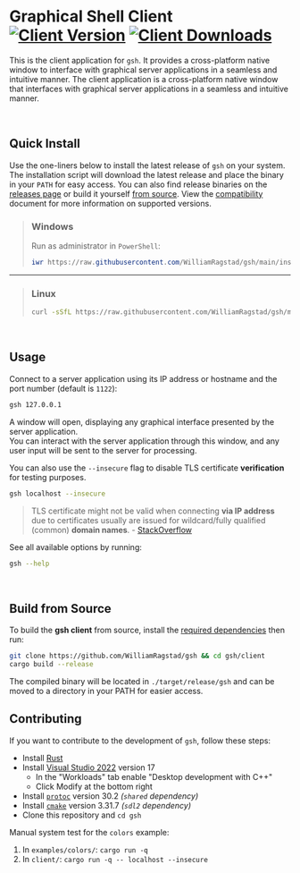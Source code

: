 # Graphical Shell Client&nbsp; <a href="https://github.com/WilliamRagstad/gsh/releases/latest"><img src="https://img.shields.io/github/v/release/WilliamRagstad/gsh?color=%23ff00a0&include_prereleases&label=client&sort=semver&style=flat-square" alt="Client Version"></a> <a href="https://github.com/WilliamRagstad/gsh/releases/latest"><img src="https://img.shields.io/github/downloads/WilliamRagstad/gsh/total?color=6b0&label=client%20dls&style=flat-square" alt="Client Downloads"></a>

This is the client application for `gsh`.
It provides a cross-platform native window to interface with graphical server applications in a seamless and intuitive manner.
The client application is a cross-platform native window that interfaces with graphical server applications in a seamless and intuitive manner.

&nbsp;

## Quick Install

Use the one-liners below to install the latest release of `gsh` on your system.
The installation script will download the latest release and place the binary in your `PATH` for easy access.
You can also find release binaries on the [releases page](https://github.com/WilliamRagstad/gsh/releases) or build it yourself [from source](#build-from-source).
View the [compatibility](../COMPATIBILITY.md) document for more information on supported versions.

> ### Windows
>
> Run as administrator in `PowerShell`:
>
> ```powershell
> iwr https://raw.githubusercontent.com/WilliamRagstad/gsh/main/install.ps1 | iex
> ```

---

> ### Linux
>
> ```bash
> curl -sSfL https://raw.githubusercontent.com/WilliamRagstad/gsh/main/install.sh | sh
> ```

&nbsp;

## Usage

Connect to a server application using its IP address or hostname and the port number (default is `1122`):

```bash
gsh 127.0.0.1
```

A window will open, displaying any graphical interface presented by the server application.\
You can interact with the server application through this window, and any user input will be sent to the server for processing.

You can also use the `--insecure` flag to disable TLS certificate **verification** for testing purposes.

```bash
gsh localhost --insecure
```

> TLS certificate might not be valid when connecting **via IP address** due to certificates usually are issued for wildcard/fully qualified (common) **domain names**. - [StackOverflow](https://stackoverflow.com/a/1119269)

See all available options by running:

```bash
gsh --help
```

&nbsp;

## Build from Source

To build the **gsh client** from source, install the [required dependencies](#contributing) then run:

```bash
git clone https://github.com/WilliamRagstad/gsh && cd gsh/client
cargo build --release
```

The compiled binary will be located in `./target/release/gsh` and can be moved to a directory in your PATH for easier access.

## Contributing

If you want to contribute to the development of `gsh`, follow these steps:

- Install [Rust](https://www.rust-lang.org/tools/install)
- Install [Visual Studio 2022](https://visualstudio.microsoft.com/downloads/) version 17
  - In the "Workloads" tab enable "Desktop development with C++"
  - Click Modify at the bottom right
- Install [`protoc`](https://github.com/protocolbuffers/protobuf/releases/) version 30.2 *(`shared` dependency)*
- Install [`cmake`](https://cmake.org/download/) version 3.31.7 *(`sdl2` dependency)*
- Clone this repository and `cd gsh`

Manual system test for the `colors` example:

1. In `examples/colors/`: `cargo run -q`
2. In `client/`: `cargo run -q -- localhost --insecure`
